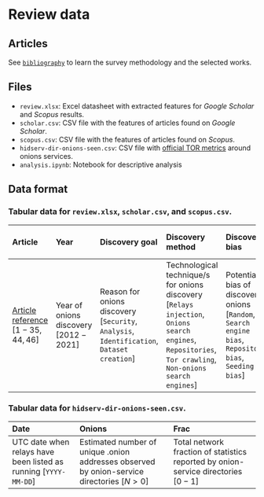 # Review data

## Articles

See [```bibliography```](bibliography) to learn the survey methodology and the selected works.

## Files

- `review.xlsx`: Excel datasheet with extracted features for _Google Scholar_ and _Scopus_ results.
- `scholar.csv`: CSV file with the features of articles found on _Google Scholar_.
- `scopus.csv`: CSV file with the features of articles found on _Scopus_.
- `hidserv-dir-onions-seen.csv`: CSV file with [official TOR metrics](https://metrics.torproject.org/hidserv-dir-onions-seen.html) around onions services.
- `analysis.ipynb`: Notebook for descriptive analysis


## Data format

### Tabular data for `review.xlsx`, `scholar.csv`, and `scopus.csv`. 

Article | Year | Discovery goal | Discovery method | Discovery bias | Discovery location | Discovery duration | Discovered hidden services | Daily discovery | Tools
| :-- | :-- | :-- | :-- | :-- | :-- | :-- | :-- | :-- | :-- |
[Article reference](bibliography) [$1-35, 44, 46$] | Year of onions discovery [$2012-2021$] | Reason for onions discovery [``Security``, ``Analysis``, ``Identification``, `Dataset creation`] | Technological technique/s for onions discovery [`Relays injection`, `Onions search engines`, `Repositories`, ``Tor crawling``, ``Non-onions search engines``] | Potential bias of discovered onions [``Random``, ``Search engine bias``, ``Repository bias``, ``Seeding bias``] | Targeted cyberspace for the discovering (from TOR perspective) [`Internal` (_deep web_), `External` (_surface web_), `Both`] | Number of days performing the discovery [_if specified_, $t > 0$; _if not_, $t = 1$] | Total number of active and unique discovered onion addresses [$n > 300$] | Number of active and unique onion addresses discovered per day [$ n / t $] | Resources, tools, or programs which supported the discovery

### Tabular data for `hidserv-dir-onions-seen.csv`. 

Date | Onions | Frac
| :-- | :-- | :-- |
UTC date when relays have been listed as running [`YYYY-MM-DD`] | Estimated number of unique .onion addresses observed by onion-service directories [$N > 0$] |  Total network fraction of statistics reported by onion-service directories [$0-1$]